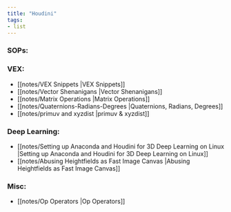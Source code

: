 ```yaml
---
title: "Houdini"
tags:
- list
---
```

### SOPs:

### VEX:
- [[notes/VEX Snippets |VEX Snippets]]
- [[notes/Vector Shenanigans |Vector Shenanigans]]
- [[notes/Matrix Operations |Matrix Operations]]
- [[notes/Quaternions-Radians-Degrees |Quaternions, Radians, Degrees]]
- [[notes/primuv and xyzdist |primuv & xyzdist]]

### Deep Learning:
- [[notes/Setting up Anaconda and Houdini for 3D Deep Learning on Linux |Setting up Anaconda and Houdini for 3D Deep Learning on Linux]]
- [[notes/Abusing Heightfields as Fast Image Canvas |Abusing Heightfields as Fast Image Canvas]]

### Misc:
- [[notes/Op Operators |Op Operators]]